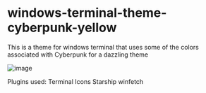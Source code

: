 # windows-terminal-theme-cyberpunk-yellow
This is a theme for windows terminal that uses some of the colors associated with Cyberpunk for a dazzling theme

![image](https://github.com/Tony-Nascimento/windows-terminal-theme-cyberpunk-yellow/assets/50371522/9d9994cd-8702-4f27-a4db-58086613aa51)

Plugins used:
Terminal Icons
Starship
winfetch
